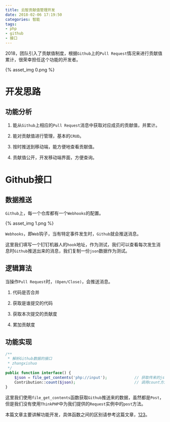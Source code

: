 ```yaml
---
title: 云智贡献值管理开发
date: 2018-02-06 17:19:50
categories: 智能
tags:
- php
- github
- 接口
---
```


2018，团队引入了贡献值制度，根据`Github`上的`Pull Request`情况来进行贡献值累计，很荣幸担任这个功能的开发者。

{% asset_img 0.png %}

<!-- more -->

# 开发思路

## 功能分析

1. 能从`Github`上相应的`Pull Request`消息中获取对应成员的贡献值，并累计。

2. 能对贡献值进行管理，基本的`CRUD`。

3. 按时推送到移动端，能方便地查看贡献值。

4. 贡献值公开，开发移动端界面，方便查询。

# Github接口

## 数据推送

`Github`上，每一个仓库都有一个`Webhooks`的配置。

{% asset_img 1.png %}

`Webhooks`，即`Web`钩子，当有特定事件发生时，`Github`就会推送消息。

这里我们填写一个钉钉机器人的`hook`地址，作为测试，我们可以查看每次发生消息时`Github`推送出来的消息，我们复制一份`json`数据作为测试。

## 逻辑算法

当操作`Pull Request`时，`(Open/Close)`，会推送消息。

1. 代码是否合并

2. 获取是谁提交的代码

3. 获取本次提交的贡献度

4. 累加贡献度

## 功能实现

```php
/**
 * 解析Github数据的接口
 * zhangxishuo
 */
public function interface() {
    $json = file_get_contents('php://input');            // 获取传来的json数据
    Contribution::count($json);                          // 调用count方法计数
}
```

这里我们使用`file_get_contents`函数获取`Github`推送来的数据，虽然都是`Post`，但是我们没有使用`ThinkPHP`中为我们提供的`Request`实例中的`post`方法。

本篇文章主要讲解功能开发，具体函数之间的区别请参考这篇文章，[123]()。
